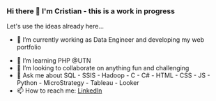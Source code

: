 ### Hi there 👋 I'm Cristian - this is a work in progress

<!--
**rosalescristian/rosalescristian** is a ✨ _special_ ✨ repository because its `README.md` (this file) appears on your GitHub profile.

Here are some ideas to get you started:
-->

Let's use the ideas already here...

- 🔭 I’m currently working as Data Engineer and developing my web portfolio
<!-- - ⚡ I'm trying to develop a Mobile App -->
- 🌱 I’m learning PHP @UTN
- 👯 I’m looking to collaborate on anything fun and challenging
- 💬 Ask me about SQL - SSIS - Hadoop - C - C# - HTML - CSS - JS - Python - MicroStrategy - Tableau - Looker
- 📫 How to reach me: [LinkedIn](https://www.linkedin.com/in/cristianmrosales/)

<!-- - 🤔 2022/03/01: It's time i give this repo a face lift -->

<!--
- 😄 Pronouns: ...
- ⚡ Fun fact: ...
-->

